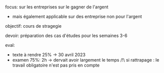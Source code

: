 # 
focus: sur les entreprises sur le gagner de l'argent
 - mais également applicable sur des entreprise non pour l'argent


objectif: cours de stragegie

devoir: préparation des cas d'études pour les semaines 3-6


eval:
 - texte à rendre 25% -> 30 avril 2023
 - examen 75%: 2h -> dervait avoir largement le temps
 /!\ si rattrapage : le travail obligatoire n'est pas pris en compte




